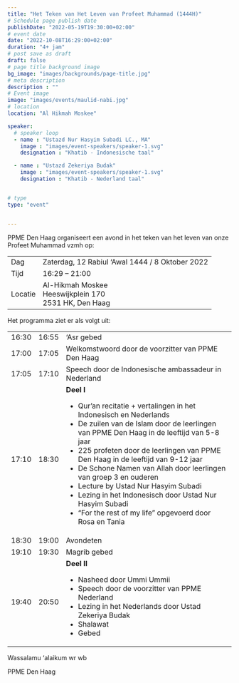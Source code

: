 ```yaml
---
title: "Het Teken van Het Leven van Profeet Muhammad (1444H)"
# Schedule page publish date
publishDate: "2022-05-19T19:30:00+02:00"
# event date
date: "2022-10-08T16:29:00+02:00"
duration: "4+ jam"
# post save as draft
draft: false
# page title background image
bg_image: "images/backgrounds/page-title.jpg"
# meta description
description : ""
# Event image
image: "images/events/maulid-nabi.jpg"
# location
location: "Al Hikmah Moskee"

speaker:
  # speaker loop
  - name : "Ustazd Nur Hasyim Subadi LC., MA"
    image : "images/event-speakers/speaker-1.svg"
    designation : "Khatib - Indonesische taal"

  - name : "Ustazd Zekeriya Budak"
    image : "images/event-speakers/speaker-1.svg"
    designation : "Khatib - Nederland taal"


# type
type: "event"


---
```

PPME Den Haag organiseert een avond in het teken van het leven van onze Profeet Muhammad vzmh op:

<table>
<tr>
<td>Dag</td><td>Zaterdag, 12 Rabiul ‘Awal 1444 / 8 Oktober 2022</td>
<tr><td>Tijd</td><td>16:29 – 21:00</td>
<tr><td>Locatie</td><td>Al-Hikmah Moskee<br/>Heeswijkplein 170<br/>2531 HK, Den Haag</td>
</table>

Het programma ziet er als volgt uit: 

|  |  |  |
|----|----|---|
| 16:30 | 16:55 | ‘Asr gebed |
| 17:00 | 17:05 | Welkomstwoord door de voorzitter van PPME Den Haag |
| 17:05 | 17:10 | Speech door de Indonesische ambassadeur in Nederland |
| 17:10 | 18:30 | **Deel I**<ul><li>Qur’an recitatie + vertalingen in het Indonesisch en Nederlands</li><li>De zuilen van de Islam door de leerlingen van PPME Den Haag in de leeftijd van 5-8 jaar</li><li>225 profeten door de leerlingen van PPME Den Haag in de leeftijd van 9-12 jaar</li><li>De Schone Namen van Allah door leerlingen van groep 3 en ouderen</li><li>Lecture by Ustad Nur Hasyim Subadi</li><li>Lezing in het Indonesisch door Ustad Nur Hasyim Subadi</li><li>“For the rest of my life” opgevoerd door Rosa en Tania</li></ul> |
| 18:30 | 19:00 | Avondeten |
| 19:10 | 19:30 | Magrib gebed |
| 19:40 | 20:50 | **Deel II**<ul><li>Nasheed door Ummi Ummii</li><li>Speech door de voorzitter van PPME Nederland</li><li>Lezing in het Nederlands door Ustad Zekeriya Budak</li><li>Shalawat</li><li>Gebed</li></ul>


<!---
Acara juga dapat disimak secara online melalui Youtube.


#### YouTube Video

{{< youtube id="ycBqGbdb4Ao" title="Safari Da'wah UBM" >}}


-->



Wassalamu ‘alaikum wr wb

PPME Den Haag
